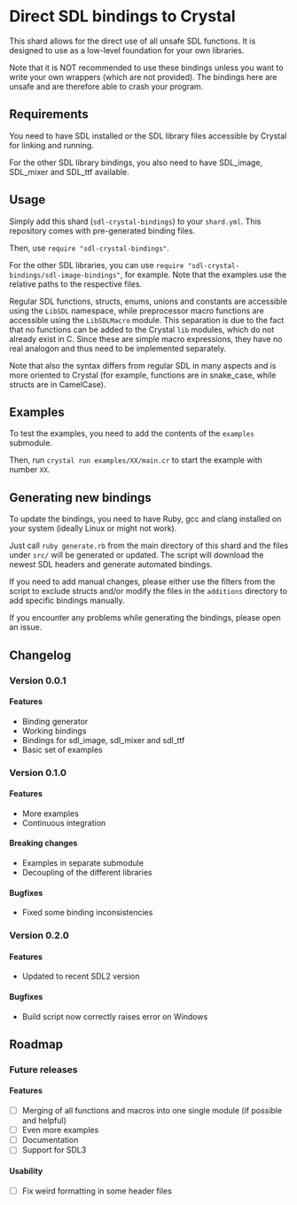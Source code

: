 # Direct SDL bindings to Crystal

This shard allows for the direct use of all unsafe SDL functions.
It is designed to use as a low-level foundation for your own libraries. 

Note that it is NOT recommended to use these bindings unless you want to write your own wrappers (which are not provided).
The bindings here are unsafe and are therefore able to crash your program.

## Requirements

You need to have SDL installed or the SDL library files accessible by Crystal for linking and running.

For the other SDL library bindings, you also need to have SDL_image, SDL_mixer and SDL_ttf available.

## Usage

Simply add this shard (`sdl-crystal-bindings`) to your `shard.yml`.
This repository comes with pre-generated binding files.

Then, use `require "sdl-crystal-bindings"`.

For the other SDL libraries, you can use `require "sdl-crystal-bindings/sdl-image-bindings"`, for example.
Note that the examples use the relative paths to the respective files.

Regular SDL functions, structs, enums, unions and constants are accessible using the `LibSDL` namespace, while
preprocessor macro functions are accessible using the `LibSDLMacro` module. This separation is due to the fact
that no functions can be added to the Crystal `lib` modules, which do not already exist in C. Since these are
simple macro expressions, they have no real analogon and thus need to be implemented separately.

Note that also the syntax differs from regular SDL in many aspects and is more oriented to Crystal (for example,
functions are in snake_case, while structs are in CamelCase).

## Examples

To test the examples, you need to add the contents of the `examples` submodule.

Then, run `crystal run examples/XX/main.cr` to start the example with number `XX`.

## Generating new bindings

To update the bindings, you need to have Ruby, gcc and clang installed on your system (ideally Linux or might not work).

Just call `ruby generate.rb` from the main directory of this shard and the files under `src/` will be generated or updated.
The script will download the newest SDL headers and generate automated bindings.

If you need to add manual changes, please either use the filters from the script to exclude structs and/or modify the
files in the `additions` directory to add specific bindings manually.

If you encounter any problems while generating the bindings, please open an issue.

## Changelog

### Version 0.0.1

#### Features

* Binding generator
* Working bindings
* Bindings for sdl_image, sdl_mixer and sdl_ttf
* Basic set of examples

### Version 0.1.0

#### Features

* More examples
* Continuous integration

#### Breaking changes

* Examples in separate submodule
* Decoupling of the different libraries

#### Bugfixes

* Fixed some binding inconsistencies

### Version 0.2.0

#### Features

* Updated to recent SDL2 version

#### Bugfixes

* Build script now correctly raises error on Windows

## Roadmap

### Future releases

#### Features

* [ ] Merging of all functions and macros into one single module (if possible and helpful)
* [ ] Even more examples
* [ ] Documentation
* [ ] Support for SDL3

#### Usability

* [ ] Fix weird formatting in some header files
